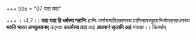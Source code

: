 +++
title = "07 यदा यदा"

+++
।।4.7।। **यदा यदा हि धर्मस्य ग्लानिः** हानिः वर्णाश्रमादिलक्षणस्य
प्राणिनामभ्युदयनिःश्रेयससाधनस्य **भवति भारत अभ्युत्थानम्** उद्भवः
**अधर्मस्य तदा** तदा **आत्मानं सृजामि अहं** मायया।। किमर्थम्
